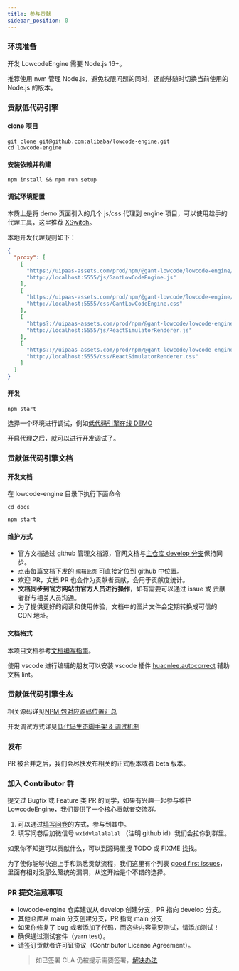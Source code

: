 ```yaml
---
title: 参与贡献
sidebar_position: 0
---
```


### 环境准备

开发 LowcodeEngine 需要 Node.js 16+。

推荐使用 nvm 管理 Node.js，避免权限问题的同时，还能够随时切换当前使用的 Node.js 的版本。

### 贡献低代码引擎

#### clone 项目

```
git clone git@github.com:alibaba/lowcode-engine.git
cd lowcode-engine
```

#### 安装依赖并构建

```
npm install && npm run setup
```

#### 调试环境配置

本质上是将 demo 页面引入的几个 js/css 代理到 engine 项目，可以使用趁手的代理工具，这里推荐 [XSwitch](https://chrome.google.com/webstore/detail/xswitch/idkjhjggpffolpidfkikidcokdkdaogg?hl=en-US)。

本地开发代理规则如下：
```json
{
  "proxy": [
    [
      "https://uipaas-assets.com/prod/npm/@gant-lowcode/lowcode-engine/(.*)/dist/js/engine-core.js",
      "http://localhost:5555/js/GantLowCodeEngine.js"
    ],
    [
      "https://uipaas-assets.com/prod/npm/@gant-lowcode/lowcode-engine/(.*)/dist/css/engine-core.css",
      "http://localhost:5555/css/GantLowCodeEngine.css"
    ],
    [
      "https?://uipaas-assets.com/prod/npm/@gant-lowcode/lowcode-engine/(.*)/dist/js/react-simulator-renderer.js",
      "http://localhost:5555/js/ReactSimulatorRenderer.js"
    ],
    [
      "https?://uipaas-assets.com/prod/npm/@gant-lowcode/lowcode-engine/(.*)/dist/css/react-simulator-renderer.css",
      "http://localhost:5555/css/ReactSimulatorRenderer.css"
    ]
  ]
}
```

#### 开发

```
npm start
```

选择一个环境进行调试，例如[低代码引擎在线 DEMO](https://lowcode-engine.cn/demo/demo-general/index.html)

开启代理之后，就可以进行开发调试了。


### 贡献低代码引擎文档

#### 开发文档

在 lowcode-engine 目录下执行下面命令
```
cd docs

npm start
```

#### 维护方式
- 官方文档通过 github 管理文档源，官网文档与[主仓库 develop 分支](https://github.com/alibaba/lowcode-engine/tree/develop/docs)保持同步。
- 点击每篇文档下发的 `编辑此页` 可直接定位到 github 中位置。
- 欢迎 PR，文档 PR 也会作为贡献者贡献，会用于贡献度统计。
- **文档同步到官方网站由官方人员进行操作**，如有需要可以通过 issue 或 贡献者群与相关人员沟通。
- 为了提供更好的阅读和使用体验，文档中的图片文件会定期转换成可信的 CDN 地址。

#### 文档格式

本项目文档参考[文档编写指南](https://github.com/sparanoid/chinese-copywriting-guidelines)。

使用 vscode 进行编辑的朋友可以安装 vscode 插件 [huacnlee.autocorrect](https://github.com/huacnlee/autocorrect) 辅助文档 lint。


### 贡献低代码引擎生态

相关源码详见[NPM 包对应源码位置汇总](/site/docs/guide/appendix/npms)

开发调试方式详见[低代码生态脚手架 & 调试机制](/site/docs/guide/expand/editor/cli)

### 发布

PR 被合并之后，我们会尽快发布相关的正式版本或者 beta 版本。

### 加入 Contributor 群
提交过 Bugfix 或 Feature 类 PR 的同学，如果有兴趣一起参与维护 LowcodeEngine，我们提供了一个核心贡献者交流群。

1. 可以通过[填写问卷](https://survey.taobao.com/apps/zhiliao/4YEtu9gHF)的方式，参与到其中。
2. 填写问卷后加微信号 `wxidvlalalalal` （注明 github id）我们会拉你到群里。

如果你不知道可以贡献什么，可以到源码里搜 TODO 或 FIXME 找找。

为了使你能够快速上手和熟悉贡献流程，我们这里有个列表 [good first issues](https://github.com/alibaba/lowcode-engine/issues?q=is:open+is:issue+label:%22good+first+issue%22)，里面有相对没那么笼统的漏洞，从这开始是个不错的选择。

### PR 提交注意事项

- lowcode-engine 仓库建议从 develop 创建分支，PR 指向 develop 分支。
- 其他仓库从 main 分支创建分支，PR 指向 main 分支
- 如果你修复了 bug 或者添加了代码，而这些内容需要测试，请添加测试！
- 确保通过测试套件（yarn test）。
- 请签订贡献者许可证协议（Contributor License Agreement）。
   > 如已签署 CLA 仍被提示需要签署，[解决办法](/site/docs/faq/faq021)
